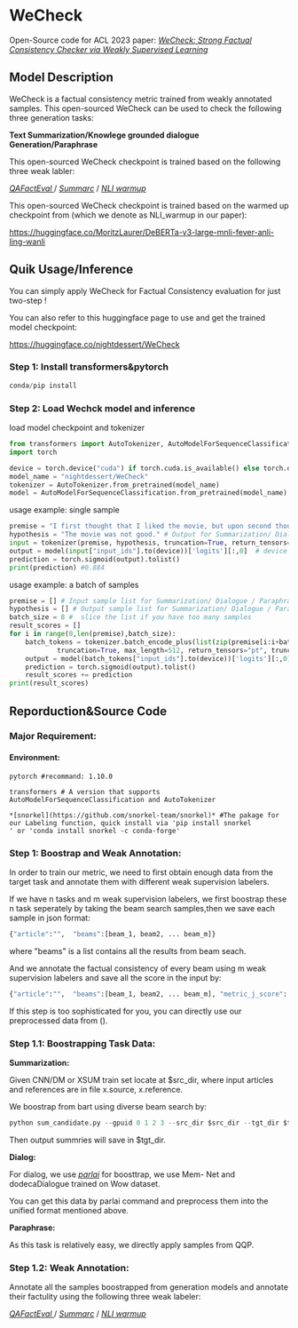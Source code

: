 # WeCheck
Open-Source code for ACL 2023 paper:
*[WeCheck: Strong Factual Consistency Checker via Weakly Supervised Learning
](https://arxiv.org/abs/2212.10057)*

## Model Description
WeCheck is a factual consistency metric trained from weakly annotated samples.
This open-sourced WeCheck can be used to check the following three generation tasks:

**Text Summarization/Knowlege grounded dialogue Generation/Paraphrase**

This  open-sourced WeCheck checkpoint is trained based on the following three weak labler:

*[QAFactEval
](https://github.com/salesforce/QAFactEval)* / *[Summarc](https://github.com/tingofurro/summac)* / *[NLI warmup](https://huggingface.co/MoritzLaurer/DeBERTa-v3-large-mnli-fever-anli-ling-wanli)* 

This  open-sourced WeCheck checkpoint is trained based on the warmed up checkpoint from (which we denote as NLI_warmup in our paper):

https://huggingface.co/MoritzLaurer/DeBERTa-v3-large-mnli-fever-anli-ling-wanli

## Quik Usage/Inference
You can simply apply WeCheck for Factual Consistency evaluation for just two-step !

You can also refer to this huggingface page to use and get the trained model checkpoint:

https://huggingface.co/nightdessert/WeCheck

### Step 1: Install transformers&pytorch

```python
conda/pip install
```
### Step 2:  Load Wechck model and inference
load model checkpoint and tokenizer
```python
from transformers import AutoTokenizer, AutoModelForSequenceClassification
import torch

device = torch.device("cuda") if torch.cuda.is_available() else torch.device("cpu")
model_name = "nightdessert/WeCheck"
tokenizer = AutoTokenizer.from_pretrained(model_name)
model = AutoModelForSequenceClassification.from_pretrained(model_name)
```
usage example: single sample 
```python
premise = "I first thought that I liked the movie, but upon second thought it was actually disappointing." # Input for Summarization/ Dialogue / Paraphrase
hypothesis = "The movie was not good." # Output for Summarization/ Dialogue / Paraphrase
input = tokenizer(premise, hypothesis, truncation=True, return_tensors="pt", truncation_strategy="only_first", max_length=512)
output = model(input["input_ids"].to(device))['logits'][:,0]  # device = "cuda:0" or "cpu"
prediction = torch.sigmoid(output).tolist()
print(prediction) #0.884
```
usage example: a batch of samples
```python
premise = [] # Input sample list for Summarization/ Dialogue / Paraphrase
hypothesis = [] # Output sample list for Summarization/ Dialogue / Paraphrase
batch_size = 8 #  slice the list if you have too many samples
result_scores = []
for i in range(0,len(premise),batch_size):
    batch_tokens = tokenizer.batch_encode_plus(list(zip(premise[i:i+batch_size], hypothesis[i:i+batch_size])), padding=True, 
            truncation=True, max_length=512, return_tensors="pt", truncation_strategy="only_first")
    output = model(batch_tokens["input_ids"].to(device))['logits'][:,0]  # device = "cuda:0" or "cpu"
    prediction = torch.sigmoid(output).tolist()
    result_scores += prediction
print(result_scores)
```
## Reporduction&Source Code
### Major Requirement:
#### Environment:
```text
pytorch #recommand: 1.10.0

transformers # A version that supports AutoModelForSequenceClassification and AutoTokenizer

*[snorkel](https://github.com/snorkel-team/snorkel)* #The pakage for our Labeling function, quick install via 'pip install snorkel
' or 'conda install snorkel -c conda-forge' 
```
### Step 1: Boostrap and Weak  Annotation:
In order to train our metric, we need to first obtain enough data from the target task and annotate them with different weak supervision labelers.

If we have n tasks and m weak supervision labelers, we first boostrap these n task  seperately by taking the  beam search samples,then we save each sample in json format:
```python
{"article":"",  "beams":[beam_1, beam2, ... beam_m]}
```
where "beams" is a list contains all the results from beam seach.

And we annotate the factual consistency of every beam  using  m weak supervision labelers and save all the score in the input by:
```python
{"article":"",  "beams":[beam_1, beam2, ... beam_m], "metric_j_score": [..., beam_i_score, ...]}
```
If this step is too sophisticated for you, you can directly use our preprocessed data from (). 

### Step 1.1: Boostrapping Task Data:
**Summarization:**

Given CNN/DM or XSUM train set locate at $src_dir, where input articles and references are in file x.source, x.reference.

We boostrap from bart using diverse beam search by:
```python
python sum_candidate.py --gpuid 0 1 2 3 --src_dir $src_dir --tgt_dir $tgt_dir --dataset 'cnn/dm' or 'xsum'
```
Then output summries will save in $tgt_dir.

**Dialog:**

For dialog, we use *[parlai](https://parl.ai/)* for boosttrap, we use Mem-
Net and dodecaDialogue trained on Wow dataset.

You can get this data by parlai command and preprocess them into the unified format mentioned above.

**Paraphrase:**

As this task is relatively easy, we directly apply samples from QQP.

### Step 1.2: Weak  Annotation:

Annotate all the samples boostrapped from generation models and annotate their factulity using the following three weak labeler:

*[QAFactEval
](https://github.com/salesforce/QAFactEval)* / *[Summarc](https://github.com/tingofurro/summac)* / *[NLI warmup](https://huggingface.co/MoritzLaurer/DeBERTa-v3-large-mnli-fever-anli-ling-wanli)* 

